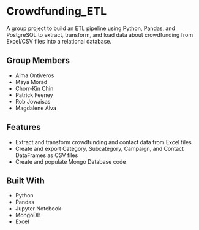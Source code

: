 # Crowdfunding_ETL

A group project to build an ETL pipeline using Python, Pandas, and PostgreSQL to extract, transform, and load data about crowdfunding from Excel/CSV files into a relational database. 

## Group Members
- Alma Ontiveros
- Maya Morad
- Chorr-Kin Chin
- Patrick Feeney
- Rob Jowaisas
- Magdalene Alva

## Features

- Extract and transform crowdfunding and contact data from Excel files
- Create and export Category, Subcategory, Campaign, and Contact DataFrames as CSV files
- Create and populate Mongo Database code

## Built With

- Python
- Pandas
- Jupyter Notebook
- MongoDB
- Excel

